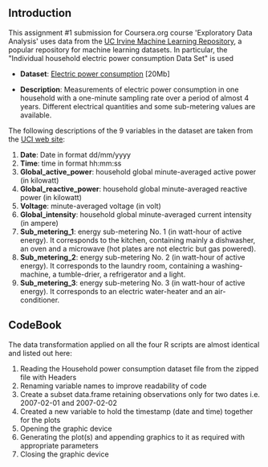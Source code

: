 ## Introduction

This assignment #1 submission for Coursera.org course 'Exploratory Data Analysis'
uses data from the <a href="http://archive.ics.uci.edu/ml/">UC Irvine Machine
Learning Repository</a>, a popular repository for machine learning
datasets. In particular, the "Individual household electric power consumption Data Set"
is used

* <b>Dataset</b>: <a href="https://d396qusza40orc.cloudfront.net/exdata%2Fdata%2Fhousehold_power_consumption.zip">Electric power consumption</a> [20Mb]

* <b>Description</b>: Measurements of electric power consumption in
one household with a one-minute sampling rate over a period of almost
4 years. Different electrical quantities and some sub-metering values
are available.

The following descriptions of the 9 variables in the dataset are taken
from
the <a href="https://archive.ics.uci.edu/ml/datasets/Individual+household+electric+power+consumption">UCI
web site</a>:

<ol>
<li><b>Date</b>: Date in format dd/mm/yyyy </li>
<li><b>Time</b>: time in format hh:mm:ss </li>
<li><b>Global_active_power</b>: household global minute-averaged active power (in kilowatt) </li>
<li><b>Global_reactive_power</b>: household global minute-averaged reactive power (in kilowatt) </li>
<li><b>Voltage</b>: minute-averaged voltage (in volt) </li>
<li><b>Global_intensity</b>: household global minute-averaged current intensity (in ampere) </li>
<li><b>Sub_metering_1</b>: energy sub-metering No. 1 (in watt-hour of active energy). It corresponds to the kitchen, containing mainly a dishwasher, an oven and a microwave (hot plates are not electric but gas powered). </li>
<li><b>Sub_metering_2</b>: energy sub-metering No. 2 (in watt-hour of active energy). It corresponds to the laundry room, containing a washing-machine, a tumble-drier, a refrigerator and a light. </li>
<li><b>Sub_metering_3</b>: energy sub-metering No. 3 (in watt-hour of active energy). It corresponds to an electric water-heater and an air-conditioner.</li>
</ol>

## CodeBook

The data transformation applied on all the four R scripts are almost identical and listed out here:

<ol>
<li>Reading the Household power consumption dataset file from the zipped file with Headers</li>
<li>Renaming variable names to improve readability of code</li>
<li>Create a subset data.frame retaining observations only for two dates i.e. 2007-02-01 and 2007-02-02</li>
<li>Created a new variable to hold the timestamp (date and time) together for the plots</li>
<li>Opening the graphic device</li>
<li>Generating the plot(s) and appending graphics to it as required with appropriate parameters</li>
<li>Closing the graphic device</li>
</ol>
